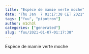 ```yaml
---
title: "Espèce de mamie verte moche"
date: "Thu Jan  7 01:17:38 CET 2021"
tags: ["fuu", "pipotron"]
author: m1ch3l
categories: ["generated"]
slug: "fuu/2021-01-07-01:17:38"
---
```


Espèce de mamie verte moche
